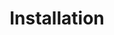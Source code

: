 ---
title: Installation
content-type: "js-doc"
order: 3

sections:
  - content: |
      1. Visit the [Stitch JS GitHub repo]({{ js.releases }}) and download the latest release.

      2. In your application, add this `<script>` tag just before the closing `<body>` tag of the page(s) you want it to run on:

         ```html
         <!-- local file -->

         <script type="text/javascript" src="your-application.com/stitch-client.umd.min.js"></script>
         ```

      3. Enjoy embedded Stitch workflows.
---